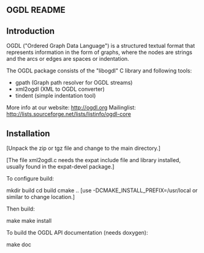 OGDL README
-----------

Introduction
------------

OGDL ("Ordered Graph Data Language") is a structured textual format that
represents information in the form of graphs, where the nodes are strings
and the arcs or edges are spaces or indentation.

The OGDL package consists of the "libogdl" C library and following tools:
  - gpath     (Graph path resolver for OGDL streams)
  - xml2ogdl  (XML to OGDL converter)
  - tindent   (simple indentation tool)

More info at our website: http://ogdl.org
Mailinglist: http://lists.sourceforge.net/lists/listinfo/ogdl-core

Installation
------------
[Unpack the zip or tgz file and change to the main directory.]

[The file xml2ogdl.c needs the expat include file and library installed,
usually found in the expat-devel package.] 

To configure build:

  mkdir build
  cd build
  cmake .. [use -DCMAKE_INSTALL_PREFIX=/usr/local or similar to change location.]

Then build:

  make
  make install

To build the OGDL API documentation (needs doxygen):

  make doc


